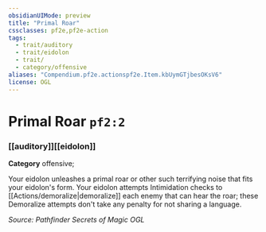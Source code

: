 ```yaml
---
obsidianUIMode: preview
title: "Primal Roar"
cssclasses: pf2e,pf2e-action
tags:
  - trait/auditory
  - trait/eidolon
  - trait/
  - category/offensive
aliases: "Compendium.pf2e.actionspf2e.Item.kbUymGTjbesOKsV6"
license: OGL
---
```

# Primal Roar `pf2:2`

### [[auditory]][[eidolon]]

**Category** offensive; 




Your eidolon unleashes a primal roar or other such terrifying noise that fits your eidolon's form. Your eidolon attempts Intimidation checks to [[Actions/demoralize|demoralize]] each enemy that can hear the roar; these Demoralize attempts don't take any penalty for not sharing a language.

*Source: Pathfinder Secrets of Magic*
*OGL*